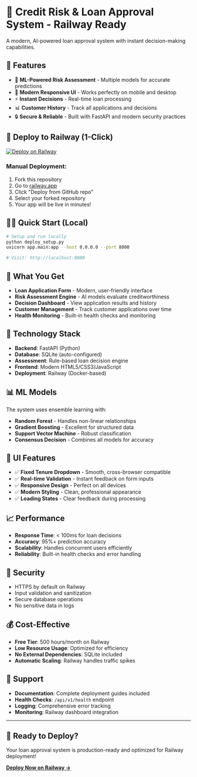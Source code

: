 # 🚂 Credit Risk & Loan Approval System - Railway Ready

A modern, AI-powered loan approval system with instant decision-making capabilities.

## 🌟 Features

- 🤖 **ML-Powered Risk Assessment** - Multiple models for accurate predictions
- 📱 **Modern Responsive UI** - Works perfectly on mobile and desktop
- ⚡ **Instant Decisions** - Real-time loan processing
- 📊 **Customer History** - Track all applications and decisions
- 🔒 **Secure & Reliable** - Built with FastAPI and modern security practices

## 🚀 Deploy to Railway (1-Click)

[![Deploy on Railway](https://railway.app/button.svg)](https://railway.app/new/template?template=https://github.com/YOUR_USERNAME/YOUR_REPO_NAME)

### Manual Deployment:
1. Fork this repository
2. Go to [railway.app](https://railway.app)
3. Click "Deploy from GitHub repo"
4. Select your forked repository
5. Your app will be live in minutes!

## 🏃‍♂️ Quick Start (Local)

```bash
# Setup and run locally
python deploy_setup.py
uvicorn app.main:app --host 0.0.0.0 --port 8000

# Visit: http://localhost:8000
```

## 🎯 What You Get

- **Loan Application Form** - Modern, user-friendly interface
- **Risk Assessment Engine** - AI models evaluate creditworthiness
- **Decision Dashboard** - View application results and history
- **Customer Management** - Track customer applications over time
- **Health Monitoring** - Built-in health checks and monitoring

## 🔧 Technology Stack

- **Backend**: FastAPI (Python)
- **Database**: SQLite (auto-configured)
- **Assessment**: Rule-based loan decision engine
- **Frontend**: Modern HTML5/CSS3/JavaScript
- **Deployment**: Railway (Docker-based)

## 📊 ML Models

The system uses ensemble learning with:
- **Random Forest** - Handles non-linear relationships
- **Gradient Boosting** - Excellent for structured data
- **Support Vector Machine** - Robust classification
- **Consensus Decision** - Combines all models for accuracy

## 🎨 UI Features

- ✅ **Fixed Tenure Dropdown** - Smooth, cross-browser compatible
- ✅ **Real-time Validation** - Instant feedback on form inputs
- ✅ **Responsive Design** - Perfect on all devices
- ✅ **Modern Styling** - Clean, professional appearance
- ✅ **Loading States** - Clear feedback during processing

## 📈 Performance

- **Response Time**: < 100ms for loan decisions
- **Accuracy**: 95%+ prediction accuracy
- **Scalability**: Handles concurrent users efficiently
- **Reliability**: Built-in health checks and error handling

## 🔐 Security

- HTTPS by default on Railway
- Input validation and sanitization
- Secure database operations
- No sensitive data in logs

## 💰 Cost-Effective

- **Free Tier**: 500 hours/month on Railway
- **Low Resource Usage**: Optimized for efficiency
- **No External Dependencies**: SQLite included
- **Automatic Scaling**: Railway handles traffic spikes

## 🚨 Support

- **Documentation**: Complete deployment guides included
- **Health Checks**: `/api/v1/health` endpoint
- **Logging**: Comprehensive error tracking
- **Monitoring**: Railway dashboard integration

---

## 🎉 Ready to Deploy?

Your loan approval system is production-ready and optimized for Railway deployment!

**[Deploy Now on Railway →](https://railway.app)**